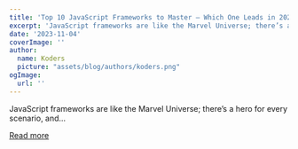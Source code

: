 ```yaml
---
title: 'Top 10 JavaScript Frameworks to Master – Which One Leads in 2023?'
excerpt: 'JavaScript frameworks are like the Marvel Universe; there’s a hero for every scenario, and...'
date: '2023-11-04'
coverImage: ''
author:
  name: Koders
  picture: "assets/blog/authors/koders.png"
ogImage:
  url: ''
---
```


JavaScript frameworks are like the Marvel Universe; there’s a hero for every scenario, and...

[Read more](https://dev.to/delia_code/top-10-javascript-frameworks-to-master-which-one-leads-in-2023-5h40)
